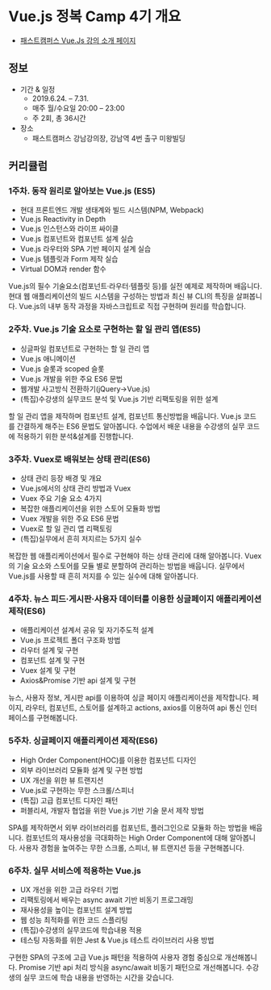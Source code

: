 # Vue.js 정복 Camp 4기 개요

* [패스트캠퍼스 Vue.Js 강의 소개 페이지](https://www.fastcampus.co.kr/dev_camp_vue/)


## 정보
* 기간 & 일정
  * 2019.6.24. – 7.31.
  * 매주 월/수요일 20:00 – 23:00
  * 주 2회, 총 36시간
* 장소
  * 패스트캠퍼스 강남강의장, 강남역 4번 출구 미왕빌딩


## 커리큘럼
### 1주차. 동작 원리로 알아보는 Vue.js (ES5)
* 현대 프론트엔드 개발 생태계와 빌드 시스템(NPM, Webpack)
* Vue.js Reactivity in Depth
* Vue.js 인스턴스와 라이프 싸이클
* Vue.js 컴포넌트와 컴포넌트 설계 실습
* Vue.js 라우터와 SPA 기반 페이지 설계 실습
* Vue.js 템플릿과 Form 제작 실습
* Virtual DOM과 render 함수

Vue.js의 필수 기술요소(컴포넌트·라우터·템플릿 등)를 실전 예제로 제작하며 배웁니다. 현대 웹 애플리케이션의 빌드 시스템을 구성하는 방법과 최신 뷰 CLI의 특징을 살펴봅니다. Vue.js의 내부 동작 과정을 자바스크립트로 직접 구현하며 원리를 학습합니다.


### 2주차. Vue.js 기술 요소로 구현하는 할 일 관리 앱(ES5)
* 싱글파일 컴포넌트로 구현하는 할 일 관리 앱
* Vue.js 애니메이션
* Vue.js 슬롯과 scoped 슬롯
* Vue.js 개발을 위한 주요 ES6 문법
* 웹개발 사고방식 전환하기(jQuery→Vue.js)
* (특집)수강생의 실무코드 분석 및 Vue.js 기반 리팩토링을 위한 설계

할 일 관리 앱을 제작하며 컴포넌트 설계, 컴포넌트 통신방법을 배웁니다. Vue.js 코드를 간결하게 해주는 ES6 문법도 알아봅니다. 수업에서 배운 내용을 수강생의 실무 코드에 적용하기 위한 분석&설계를 진행합니다.


### 3주차. Vuex로 배워보는 상태 관리(ES6)
* 상태 관리 등장 배경 및 개요
* Vue.js에서의 상태 관리 방법과 Vuex
* Vuex 주요 기술 요소 4가지
* 복잡한 애플리케이션을 위한 스토어 모듈화 방법
* Vuex 개발을 위한 주요 ES6 문법
* Vuex로 할 일 관리 앱 리팩토링
* (특집)실무에서 흔히 저지르는 5가지 실수

복잡한 웹 애플리케이션에서 필수로 구현해야 하는 상태 관리에 대해 알아봅니다. Vuex의 기술 요소와 스토어를 모듈 별로 분할하여 관리하는 방법을 배웁니다. 실무에서 Vue.js를 사용할 때 흔히 저지를 수 있는 실수에 대해 알아봅니다.


### 4주차. 뉴스 피드·게시판·사용자 데이터를 이용한 싱글페이지 애플리케이션 제작(ES6)
* 애플리케이션 설계서 공유 및 자기주도적 설계
* Vue.js 프로젝트 폴더 구조화 방법
* 라우터 설계 및 구현
* 컴포넌트 설계 및 구현
* Vuex 설계 및 구현
* Axios&Promise 기반 api 설계 및 구현

뉴스, 사용자 정보, 게시판 api를 이용하여 싱글 페이지 애플리케이션을 제작합니다. 페이지, 라우터, 컴포넌트, 스토어를 설계하고 actions, axios를 이용하여 api 통신 인터페이스를 구현해봅니다.


### 5주차. 싱글페이지 애플리케이션 제작(ES6)
* High Order Component(HOC)를 이용한 컴포넌트 디자인
* 외부 라이브러리 모듈화 설계 및 구현 방법
* UX 개선을 위한 뷰 트랜지션
* Vue.js로 구현하는 무한 스크롤/스피너
* (특집) 고급 컴포넌트 디자인 패턴
* 퍼블리셔, 개발자 협업을 위한 Vue.js 기반 기술 문서 제작 방법

SPA를 제작하면서 외부 라이브러리를 컴포넌트, 플러그인으로 모듈화 하는 방법을 배웁니다. 컴포넌트의 재사용성을 극대화하는 High Order Component에 대해 알아봅니다. 사용자 경험을 높여주는 무한 스크롤, 스피너, 뷰 트랜지션 등을 구현해봅니다.


### 6주차. 실무 서비스에 적용하는 Vue.js
* UX 개선을 위한 고급 라우터 기법
* 리팩토링에서 배우는 async await 기반 비동기 프로그래밍
* 재사용성을 높이는 컴포넌트 설계 방법
* 웹 성능 최적화를 위한 코드 스플리팅
* (특집)수강생의 실무코드에 학습내용 적용
* 테스팅 자동화를 위한 Jest & Vue.js 테스트 라이브러리 사용 방법

구현한 SPA의 구조에 고급 Vue.js 패턴을 적용하여 사용자 경험 중심으로 개선해봅니다. Promise 기반 api 처리 방식을 async/await 비동기 패턴으로 개선해봅니다. 수강생의 실무 코드에 학습 내용을 반영하는 시간을 갖습니다.
